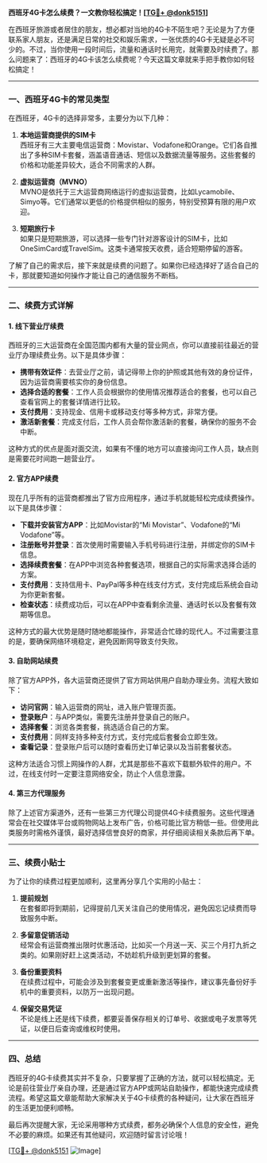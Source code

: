 **西班牙4G卡怎么续费？一文教你轻松搞定！[[TG💪+ @donk5151](https://t.me/s/donk5151)]**

在西班牙旅游或者居住的朋友，想必都对当地的4G卡不陌生吧？无论是为了方便联系家人朋友，还是满足日常的社交和娱乐需求，一张优质的4G卡无疑是必不可少的。不过，当你使用一段时间后，流量和通话时长用完，就需要及时续费了。那么问题来了：西班牙的4G卡该怎么续费呢？今天这篇文章就来手把手教你如何轻松搞定！

---

### 一、西班牙4G卡的常见类型

在西班牙，4G卡的选择非常多，主要分为以下几种：

1. **本地运营商提供的SIM卡**  
   西班牙有三大主要电信运营商：Movistar、Vodafone和Orange。它们各自推出了多种SIM卡套餐，涵盖语音通话、短信以及数据流量等服务。这些套餐的价格和功能差异较大，适合不同需求的人群。

2. **虚拟运营商（MVNO）**  
   MVNO是依托于三大运营商网络运行的虚拟运营商，比如Lycamobile、Simyo等。它们通常以更低的价格提供相似的服务，特别受预算有限的用户欢迎。

3. **短期旅行卡**  
   如果只是短期旅游，可以选择一些专门针对游客设计的SIM卡，比如OneSimCard或TravelSim。这类卡通常按天收费，适合短期停留的游客。

了解了自己的需求后，接下来就是续费的问题了。如果你已经选择好了适合自己的卡，那就要知道如何操作才能让自己的通信服务不断档。

---

### 二、续费方式详解

#### 1. 线下营业厅续费  
西班牙的三大运营商在全国范围内都有大量的营业网点，你可以直接前往最近的营业厅办理续费业务。以下是具体步骤：

- **携带有效证件**：去营业厅之前，请记得带上你的护照或其他有效的身份证件，因为运营商需要核实你的身份信息。
- **选择合适的套餐**：工作人员会根据你的使用情况推荐适合的套餐，也可以自己查看官网上的套餐详情进行比较。
- **支付费用**：支持现金、信用卡或移动支付等多种方式，非常方便。
- **激活新套餐**：完成支付后，工作人员会帮你激活新的套餐，确保你的服务不会中断。

这种方式的优点是面对面交流，如果有不懂的地方可以直接询问工作人员，缺点则是需要花时间跑一趟营业厅。

#### 2. 官方APP续费  
现在几乎所有的运营商都推出了官方应用程序，通过手机就能轻松完成续费操作。以下是具体步骤：

- **下载并安装官方APP**：比如Movistar的“Mi Movistar”、Vodafone的“Mi Vodafone”等。
- **注册账号并登录**：首次使用时需要输入手机号码进行注册，并绑定你的SIM卡信息。
- **选择续费套餐**：在APP中浏览各种套餐选项，根据自己的实际需求选择合适的方案。
- **支付费用**：支持信用卡、PayPal等多种在线支付方式，支付完成后系统会自动为你更新套餐。
- **检查状态**：续费成功后，可以在APP中查看剩余流量、通话时长以及套餐有效期等信息。

这种方式的最大优势是随时随地都能操作，非常适合忙碌的现代人。不过需要注意的是，要确保网络环境稳定，避免因断网导致支付失败。

#### 3. 自助网站续费  
除了官方APP外，各大运营商还提供了官方网站供用户自助办理业务。流程大致如下：

- **访问官网**：输入运营商的网址，进入账户管理页面。
- **登录账户**：与APP类似，需要先注册并登录自己的账户。
- **选择套餐**：浏览各类套餐，挑选适合自己的方案。
- **支付费用**：同样支持多种支付方式，支付完成后套餐会立即生效。
- **查看记录**：登录账户后可以随时查看历史订单记录以及当前套餐状态。

这种方法适合习惯上网操作的人群，尤其是那些不喜欢下载额外软件的用户。不过，在线支付时一定要注意网络安全，防止个人信息泄露。

#### 4. 第三方代理服务  
除了上述官方渠道外，还有一些第三方代理公司提供4G卡续费服务。这些代理通常会在社交媒体平台或购物网站上发布广告，价格可能比官方稍低一些。但使用此类服务时需格外谨慎，最好选择信誉良好的商家，并仔细阅读相关条款后再下单。

---

### 三、续费小贴士

为了让你的续费过程更加顺利，这里再分享几个实用的小贴士：

1. **提前规划**  
   在套餐即将到期前，记得提前几天关注自己的使用情况，避免因忘记续费而导致服务中断。

2. **多留意促销活动**  
   经常会有运营商推出限时优惠活动，比如买一个月送一天、买三个月打九折之类的。如果刚好赶上这类活动，不妨趁机升级到更划算的套餐。

3. **备份重要资料**  
   在续费过程中，可能会涉及到套餐变更或重新激活等操作，建议事先备份好手机中的重要资料，以防万一出现问题。

4. **保留交易凭证**  
   不论是线上还是线下续费，都要妥善保存相关的订单号、收据或电子发票等凭证，以便日后查询或维权时使用。

---

### 四、总结

西班牙的4G卡续费其实并不复杂，只要掌握了正确的方法，就可以轻松搞定。无论是前往营业厅亲自办理，还是通过官方APP或网站自助操作，都能快速完成续费流程。希望这篇文章能帮助大家解决关于4G卡续费的各种疑问，让大家在西班牙的生活更加便利顺畅。

最后再次提醒大家，无论采用哪种方式续费，都务必确保个人信息的安全性，避免不必要的麻烦。如果还有其他疑问，欢迎随时留言讨论哦！

[[TG💪+ @donk5151](https://t.me/s/donk5151) ![Image](https://i.postimg.cc/rwNCRYN7/Snipaste-2025-04-30-17-27-05.png)]